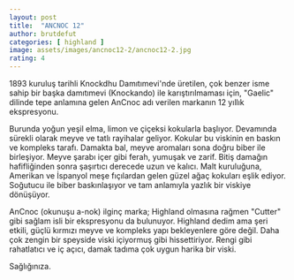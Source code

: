 ```yaml
---
layout: post
title:  "ANCNOC 12"
author: brutdefut
categories: [ highland ]
image: assets/images/ancnoc12-2/ancnoc12-2.jpg
rating: 4
---
```


1893 kuruluş tarihli Knockdhu Damıtımevi'nde üretilen, çok benzer isme sahip bir başka damıtımevi (Knockando) ile karıştırılmaması için, "Gaelic" dilinde tepe anlamına gelen AnCnoc adı verilen markanın 12 yıllık ekspresyonu. 

Burunda yoğun yeşil elma, limon ve çiçeksi kokularla başlıyor. Devamında sürekli olarak meyve ve tatlı rayihalar geliyor. Kokular bu viskinin en baskın ve kompleks tarafı. 
Damakta bal, meyve aromaları sona doğru biber ile birleşiyor. Meyve şarabı içer gibi ferah, yumuşak ve zarif.
Bitiş damağın hafifliğinden sonra şaşırtıcı derecede uzun ve kalıcı. Malt kuruluğuna, Amerikan ve İspanyol meşe fıçılardan gelen güzel ağaç kokuları eşlik ediyor. 
Soğutucu ile biber baskınlaşıyor ve tam anlamıyla yazlık bir viskiye dönüşüyor. 

AnCnoc (okunuşu a-nok) ilginç marka; Highland olmasına rağmen "Cutter" gibi sağlam isli bir ekspresyonu da bulunuyor. Highland dedim ama şeri etkili, güçlü kırmızı meyve ve kompleks yapı bekleyenlere göre değil. Daha çok zengin bir speyside viski içiyormuş gibi hissettiriyor. Rengi gibi rahatlatıcı ve iç açıcı, damak tadıma çok uygun harika bir viski. 

Sağlığınıza.
